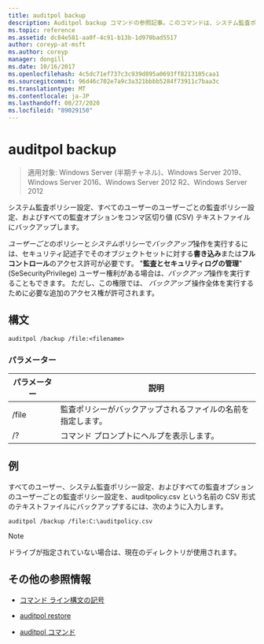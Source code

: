 ```yaml
---
title: auditpol backup
description: Auditpol backup コマンドの参照記事。このコマンドは、システム監査ポリシー設定、すべてのユーザーのユーザーごとの監査ポリシー設定、およびすべての監査オプションをコンマ区切り値 (CSV) テキストファイルにバックアップします。
ms.topic: reference
ms.assetid: dc84e581-aa0f-4c91-b13b-1d970bad5517
author: coreyp-at-msft
ms.author: coreyp
manager: dongill
ms.date: 10/16/2017
ms.openlocfilehash: 4c5dc71ef737c3c939d895a0693ff8213105caa1
ms.sourcegitcommit: 96d46c702e7a9c3a321bbbb5284f73911c7baa3c
ms.translationtype: MT
ms.contentlocale: ja-JP
ms.lasthandoff: 08/27/2020
ms.locfileid: "89029150"
---
```

# <a name="auditpol-backup"></a>auditpol backup

> 適用対象: Windows Server (半期チャネル)、Windows Server 2019、Windows Server 2016、Windows Server 2012 R2、Windows Server 2012

システム監査ポリシー設定、すべてのユーザーのユーザーごとの監査ポリシー設定、およびすべての監査オプションをコンマ区切り値 (CSV) テキストファイルにバックアップします。

*ユーザーごと*のポリシーと*システム*ポリシーで*バックアップ*操作を実行するには、セキュリティ記述子でそのオブジェクトセットに対する**書き込み**または**フルコントロール**のアクセス許可が必要です。 "**監査とセキュリティログの管理**" (SeSecurityPrivilege) ユーザー権利がある場合は、*バックアップ*操作を実行することもできます。 ただし、この権限では、 *バックアップ* 操作全体を実行するために必要な追加のアクセス権が許可されます。

## <a name="syntax"></a>構文

```
auditpol /backup /file:<filename>
```

### <a name="parameters"></a>パラメーター

| パラメーター | 説明 |
|-----------|------------- |
| /file | 監査ポリシーがバックアップされるファイルの名前を指定します。 |
| /? | コマンド プロンプトにヘルプを表示します。 |

## <a name="examples"></a>例

すべてのユーザー、システム監査ポリシー設定、およびすべての監査オプションのユーザーごとの監査ポリシー設定を、auditpolicy.csv という名前の CSV 形式のテキストファイルにバックアップするには、次のように入力します。

```
auditpol /backup /file:C:\auditpolicy.csv
```

> [!NOTE]
> ドライブが指定されていない場合は、現在のディレクトリが使用されます。

## <a name="additional-references"></a>その他の参照情報

- [コマンド ライン構文の記号](command-line-syntax-key.md)

- [auditpol restore](auditpol-restore.md)

- [auditpol コマンド](auditpol.md)
